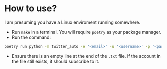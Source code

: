 # How to use?
I am presuming you have a Linux enviroment running somewhere.

* Run `make` in a terminal. You will require `poetry` as your package manager.
* Run the command: 
```bash 
poetry run python -m twitter_auto -e '<email>' -u '<username>' -p '<password>' -f '<file_loc>'
```
* Ensure there is an empty line at the end of the `.txt` file. If the account in the file still exists, it should subscribe to it.

